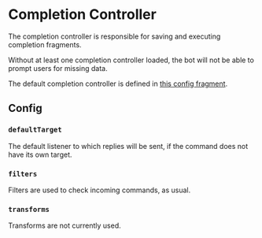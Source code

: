 # Completion Controller

The completion controller is responsible for saving and executing completion fragments.

Without at least one completion controller loaded, the bot will not be able to prompt users for missing data.

The default completion controller is defined in [this config fragment](./completion-controller.yml).

## Config

### `defaultTarget`

The default listener to which replies will be sent, if the command does not have its own target.

### `filters`

Filters are used to check incoming commands, as usual.

### `transforms`

Transforms are not currently used.
